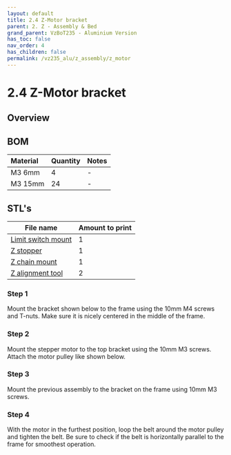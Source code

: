 ```yaml
---
layout: default
title: 2.4 Z-Motor bracket
parent: 2. Z - Assembly & Bed
grand_parent: VzBoT235 - Aluminium Version
has_toc: false
nav_order: 4
has_children: false
permalink: /vz235_alu/z_assembly/z_motor
---
```


# 2.4 Z-Motor bracket

## Overview

## BOM

| Material        | Quantity          | Notes |
|:-------------|:------------------|:------|
| M3 6mm           | 4 | -  |
| M3 15mm | 24   | -  |

## STL's

| File name | Amount to print |
|-----------|-----------------|
| <a href="https://github.com/VzBoT3D/VzBoT-Vz235/blob/main/Assemblies%20%26%20STL/Frame/Frame%20brace.stl" target="_blank">Limit switch mount</a> | 1 |
| <a href="https://github.com/VzBoT3D/VzBoT-Vz235/blob/main/Assemblies%20%26%20STL/Frame/Frame%20brace.stl" target="_blank">Z stopper</a> | 1 |
| <a href="https://github.com/VzBoT3D/VzBoT-Vz235/blob/main/Assemblies%20%26%20STL/Frame/Frame%20brace.stl" target="_blank">Z chain mount</a> | 1 |
| <a href="https://github.com/VzBoT3D/VzBoT-Vz235/blob/main/Assemblies%20%26%20STL/Frame/Frame%20brace.stl" target="_blank">Z alignment tool</a> | 2 |


### Step 1

Mount the bracket shown below to the frame using the 10mm M4 screws and T-nuts. Make sure it is nicely centered in the middle of the frame.

### Step 2

Mount the stepper motor to the top bracket using the 10mm M3 screws. Attach the motor pulley like shown below.

### Step 3

Mount the previous assembly to the bracket on the frame using 10mm M3 screws.

### Step 4

With the motor in the furthest position, loop the belt around the motor pulley and tighten the belt. Be sure to check if the belt is horizontally parallel to the frame for smoothest operation.